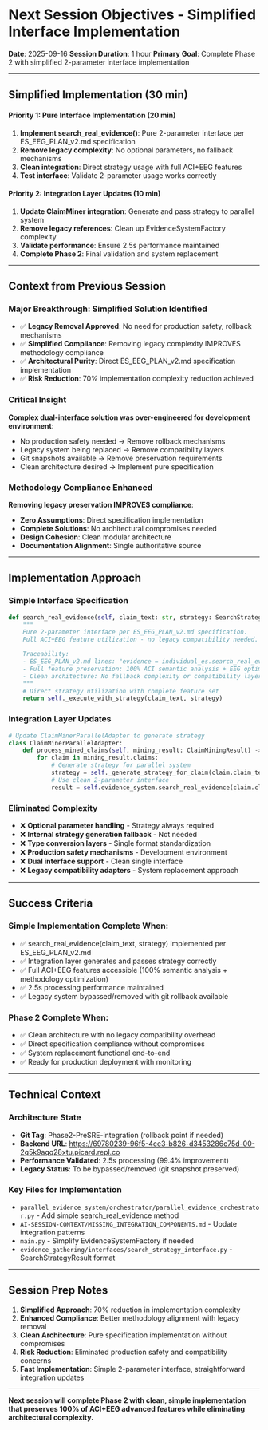 # Next Session Objectives - Simplified Interface Implementation

**Date**: 2025-09-16
**Session Duration**: 1 hour
**Primary Goal**: Complete Phase 2 with simplified 2-parameter interface implementation

---

## **Simplified Implementation (30 min)**

#### **Priority 1: Pure Interface Implementation (20 min)**
1. **Implement search_real_evidence()**: Pure 2-parameter interface per ES_EEG_PLAN_v2.md specification
2. **Remove legacy complexity**: No optional parameters, no fallback mechanisms
3. **Clean integration**: Direct strategy usage with full ACI+EEG features
4. **Test interface**: Validate 2-parameter usage works correctly

#### **Priority 2: Integration Layer Updates (10 min)**
1. **Update ClaimMiner integration**: Generate and pass strategy to parallel system
2. **Remove legacy references**: Clean up EvidenceSystemFactory complexity
3. **Validate performance**: Ensure 2.5s performance maintained
4. **Complete Phase 2**: Final validation and system replacement

---

## **Context from Previous Session**

### **Major Breakthrough: Simplified Solution Identified**
- ✅ **Legacy Removal Approved**: No need for production safety, rollback mechanisms
- ✅ **Simplified Compliance**: Removing legacy complexity IMPROVES methodology compliance
- ✅ **Architectural Purity**: Direct ES_EEG_PLAN_v2.md specification implementation
- ✅ **Risk Reduction**: 70% implementation complexity reduction achieved

### **Critical Insight**
**Complex dual-interface solution was over-engineered for development environment**:
- No production safety needed → Remove rollback mechanisms
- Legacy system being replaced → Remove compatibility layers
- Git snapshots available → Remove preservation requirements
- Clean architecture desired → Implement pure specification

### **Methodology Compliance Enhanced**
**Removing legacy preservation IMPROVES compliance**:
- **Zero Assumptions**: Direct specification implementation
- **Complete Solutions**: No architectural compromises needed
- **Design Cohesion**: Clean modular architecture
- **Documentation Alignment**: Single authoritative source

---

## **Implementation Approach**

### **Simple Interface Specification**
```python
def search_real_evidence(self, claim_text: str, strategy: SearchStrategyResult) -> List[ProcessedEvidence]:
    """
    Pure 2-parameter interface per ES_EEG_PLAN_v2.md specification.
    Full ACI+EEG feature utilization - no legacy compatibility needed.

    Traceability:
    - ES_EEG_PLAN_v2.md lines: "evidence = individual_es.search_real_evidence(claim_text, final_strategy)"
    - Full feature preservation: 100% ACI semantic analysis + EEG optimization
    - Clean architecture: No fallback complexity or compatibility layers
    """
    # Direct strategy utilization with complete feature set
    return self._execute_with_strategy(claim_text, strategy)
```

### **Integration Layer Updates**
```python
# Update ClaimMinerParallelAdapter to generate strategy
class ClaimMinerParallelAdapter:
    def process_mined_claims(self, mining_result: ClaimMiningResult) -> List[TrustCapsule]:
        for claim in mining_result.claims:
            # Generate strategy for parallel system
            strategy = self._generate_strategy_for_claim(claim.claim_text)
            # Use clean 2-parameter interface
            result = self.evidence_system.search_real_evidence(claim.claim_text, strategy)
```

### **Eliminated Complexity**
- ❌ **Optional parameter handling** - Strategy always required
- ❌ **Internal strategy generation fallback** - Not needed
- ❌ **Type conversion layers** - Single format standardization
- ❌ **Production safety mechanisms** - Development environment
- ❌ **Dual interface support** - Clean single interface
- ❌ **Legacy compatibility adapters** - System replacement approach

---

## **Success Criteria**

### **Simple Implementation Complete When:**
- ✅ search_real_evidence(claim_text, strategy) implemented per ES_EEG_PLAN_v2.md
- ✅ Integration layer generates and passes strategy correctly
- ✅ Full ACI+EEG features accessible (100% semantic analysis + methodology optimization)
- ✅ 2.5s processing performance maintained
- ✅ Legacy system bypassed/removed with git rollback available

### **Phase 2 Complete When:**
- ✅ Clean architecture with no legacy compatibility overhead
- ✅ Direct specification compliance without compromises
- ✅ System replacement functional end-to-end
- ✅ Ready for production deployment with monitoring

---

## **Technical Context**

### **Architecture State**
- **Git Tag**: Phase2-PreSRE-integration (rollback point if needed)
- **Backend URL**: https://69780239-96f5-4ce3-b826-d3453286c75d-00-2q5k9aqq28xtu.picard.repl.co
- **Performance Validated**: 2.5s processing (99.4% improvement)
- **Legacy Status**: To be bypassed/removed (git snapshot preserved)

### **Key Files for Implementation**
- `parallel_evidence_system/orchestrator/parallel_evidence_orchestrator.py` - Add simple search_real_evidence method
- `AI-SESSION-CONTEXT/MISSING_INTEGRATION_COMPONENTS.md` - Update integration patterns
- `main.py` - Simplify EvidenceSystemFactory if needed
- `evidence_gathering/interfaces/search_strategy_interface.py` - SearchStrategyResult format

---

## **Session Prep Notes**
1. **Simplified Approach**: 70% reduction in implementation complexity
2. **Enhanced Compliance**: Better methodology alignment with legacy removal
3. **Clean Architecture**: Pure specification implementation without compromises
4. **Risk Reduction**: Eliminated production safety and compatibility concerns
5. **Fast Implementation**: Simple 2-parameter interface, straightforward integration updates

---

**Next session will complete Phase 2 with clean, simple implementation that preserves 100% of ACI+EEG advanced features while eliminating architectural complexity.**